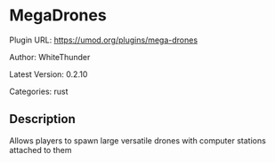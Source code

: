 # MegaDrones

Plugin URL: https://umod.org/plugins/mega-drones

Author: WhiteThunder

Latest Version: 0.2.10

Categories: rust

## Description

Allows players to spawn large versatile drones with computer stations attached to them
